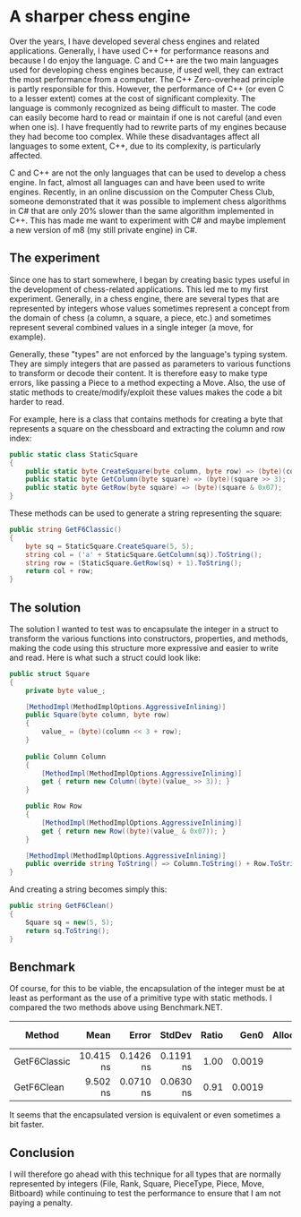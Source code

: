 # A sharper chess engine

Over the years, I have developed several chess engines and related applications. Generally, I have used C++ for performance reasons and because I do enjoy the language. C and C++ are the two main languages used for developing chess engines because, if used well, they can extract the most performance from a computer. The C++ Zero-overhead principle is partly responsible for this. However, the performance of C++ (or even C to a lesser extent) comes at the cost of significant complexity. The language is commonly recognized as being difficult to master. The code can easily become hard to read or maintain if one is not careful (and even when one is). I have frequently had to rewrite parts of my engines because they had become too complex. While these disadvantages affect all languages to some extent, C++, due to its complexity, is particularly affected.

C and C++ are not the only languages that can be used to develop a chess engine. In fact, almost all languages can and have been used to write engines. Recently, in an online discussion on the Computer Chess Club, someone demonstrated that it was possible to implement chess algorithms in C# that are only 20% slower than the same algorithm implemented in C++. This has made me want to experiment with C# and maybe implement a new version of m8 (my still private engine) in C#.

## The experiment

Since one has to start somewhere, I began by creating basic types useful in the development of chess-related applications. This led me to my first experiment. Generally, in a chess engine, there are several types that are represented by integers whose values sometimes represent a concept from the domain of chess (a column, a square, a piece, etc.) and sometimes represent several combined values in a single integer (a move, for example).

Generally, these "types" are not enforced by the language's typing system. They are simply integers that are passed as parameters to various functions to transform or decode their content. It is therefore easy to make type errors, like passing a Piece to a method expecting a Move. Also, the use of static methods to create/modify/exploit these values makes the code a bit harder to read.

For example, here is a class that contains methods for creating a byte that represents a square on the chessboard and extracting the column and row index:

```csharp
public static class StaticSquare
{
    public static byte CreateSquare(byte column, byte row) => (byte)(column << 3 + row);
    public static byte GetColumn(byte square) => (byte)(square >> 3);
    public static byte GetRow(byte square) => (byte)(square & 0x07);
}
```

These methods can be used to generate a string representing the square:

```csharp
public string GetF6Classic()
{
    byte sq = StaticSquare.CreateSquare(5, 5);
    string col = ('a' + StaticSquare.GetColumn(sq)).ToString();
    string row = (StaticSquare.GetRow(sq) + 1).ToString();
    return col + row;
}
```

## The solution

The solution I wanted to test was to encapsulate the integer in a struct to transform the various functions into constructors, properties, and methods, making the code using this structure more expressive and easier to write and read. Here is what such a struct could look like:

```csharp
public struct Square
{
    private byte value_;

    [MethodImpl(MethodImplOptions.AggressiveInlining)]
    public Square(byte column, byte row)
    {
        value_ = (byte)(column << 3 + row);            
    }
            
    public Column Column
    {
        [MethodImpl(MethodImplOptions.AggressiveInlining)]
        get { return new Column((byte)(value_ >> 3)); }
    }

    public Row Row
    {
        [MethodImpl(MethodImplOptions.AggressiveInlining)]
        get { return new Row((byte)(value_ & 0x07)); }
    }

    [MethodImpl(MethodImplOptions.AggressiveInlining)]
    public override string ToString() => Column.ToString() + Row.ToString();
}
```

And creating a string becomes simply this:

```csharp
public string GetF6Clean()
{
    Square sq = new(5, 5);
    return sq.ToString();
}
```

## Benchmark

Of course, for this to be viable, the encapsulation of the integer must be at least as performant as the use of a primitive type with static methods. I compared the two methods above using Benchmark.NET.

| Method       | Mean      | Error     | StdDev    | Ratio | Gen0   | Allocated | Alloc Ratio |
|------------- |----------:|----------:|----------:|------:|-------:|----------:|------------:|
| GetF6Classic | 10.415 ns | 0.1426 ns | 0.1191 ns |  1.00 | 0.0019 |      32 B |        1.00 |
| GetF6Clean   |  9.502 ns | 0.0710 ns | 0.0630 ns |  0.91 | 0.0019 |      32 B |        1.00 |

It seems that the encapsulated version is equivalent or even sometimes a bit faster.

## Conclusion

I will therefore go ahead with this technique for all types that are normally represented by integers (File, Rank, Square, PieceType, Piece, Move, Bitboard) while continuing to test the performance to ensure that I am not paying a penalty.
